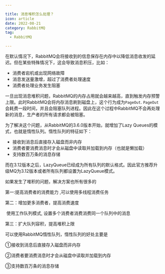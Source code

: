```yaml
---

title: 消息堆积怎么处理？
icon: article
date: 2022-08-21
category: RabbitMQ
tag:
  - RabbitMQ

---
```


在默认情况下，RabbitMQ会将接收到的信息保存在内存中以降低消息收发的延迟。但在某些特殊情况下，这会导致消息积压，比如：

- 消费者宕机或出现网络故障
- 消息发送量激增，超过了消费者处理速度
- 消费者处理业务发生阻塞

一旦出现消息堆积问题，RabbitMQ的内存占用就会越来越高，直到触发内存预警上限。此时RabbitMQ会将内存消息刷到磁盘上，这个行为成为`PageOut`. `PageOut`会耗费一段时间，并且会阻塞队列进程。因此在这个过程中RabbitMQ不会再处理新的消息，生产者的所有请求都会被阻塞。

为了解决这个问题，从RabbitMQ的3.6.0版本开始，就增加了Lazy Queues的模式，也就是惰性队列。惰性队列的特征如下：

- 接收到消息后直接存入磁盘而非内存
- 消费者要消费消息时才会从磁盘中读取并加载到内存（也就是懒加载）
- 支持数百万条的消息存储

而在3.12版本之后，LazyQueue已经成为所有队列的默认格式。因此官方推荐升级MQ为3.12版本或者所有队列都设置为LazyQueue模式。



如果发生了堆积的问题，解决方案也所有很多的

第一:提高消费者的消费能力 ,可以使用多线程消费任务

第二：增加更多消费者，提高消费速度 

​			 使用工作队列模式, 设置多个消费者消费消费同一个队列中的消息

第三：扩大队列容积，提高堆积上限 

可以使用RabbitMQ惰性队列，惰性队列的好处主要是

①接收到消息后直接存入磁盘而非内存

②消费者要消费消息时才会从磁盘中读取并加载到内存

③支持数百万条的消息存储
